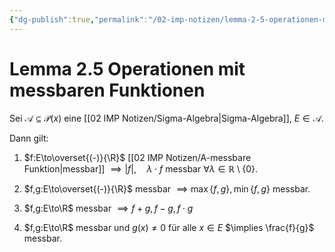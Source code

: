 ```yaml
---
{"dg-publish":true,"permalink":"/02-imp-notizen/lemma-2-5-operationen-mit-messbaren-funktionen/"}
---
```


# Lemma 2.5 Operationen mit messbaren Funktionen
Sei $\mathcal{A}\subseteq\mathcal{P}(x)$ eine [[02 IMP Notizen/Sigma-Algebra\|Sigma-Algebra]], $E\in\mathcal{A}$. 

Dann gilt: 
1. $f:E\to\overset{(-)}{\R}$ [[02 IMP Notizen/A-messbare Funktion\|messbar]] $\implies |f|, \quad\lambda\cdot f$ messbar $\forall\lambda\in\mathbb{R}\setminus\{0\}$. 
   
2. $f,g:E\to\overset{(-)}{\R}$ messbar $\implies \max\{f,g\}, \min\{f,g\}$ messbar.
   
3. $f,g:E\to\R$ messbar $\implies f+g, f-g, f\cdot g$ 
   
4. $f,g:E\to\R$ messbar und $g(x)\neq0$ für alle $x\in E$ $\implies \frac{f}{g}$ messbar.  